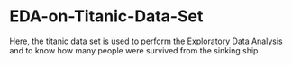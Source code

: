 # EDA-on-Titanic-Data-Set
Here, the titanic data set is used to perform the Exploratory Data Analysis and to know how many people were survived from the sinking ship 
